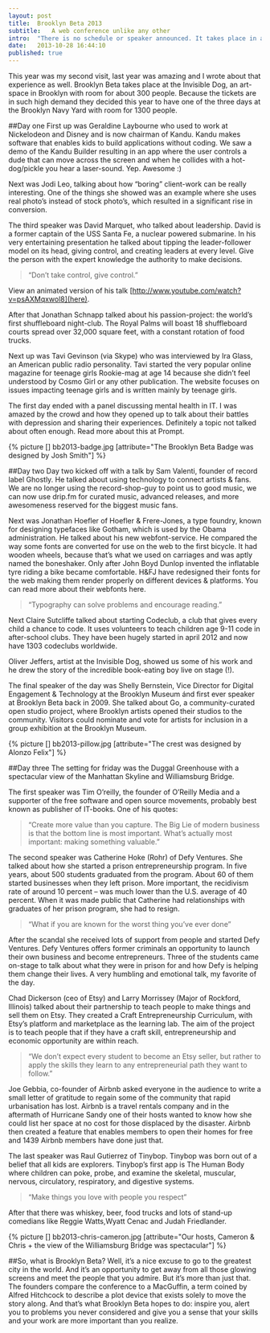 ```yaml
---
layout: post
title:  Brooklyn Beta 2013
subtitle:	A web conference unlike any other
intro:	"There is no schedule or speaker announced. It takes place in an art gallery. There are many breaks between the talks. These are just some of the things that make Brooklyn Beta different from other web-conferences. But what Brooklyn Beta also does is remind us that we work in an industry full of nice, hard-working people who care about what they do. And for me it is a chance to meet almost everyone I follow on Twitter and that’s fun and scary at the same time."
date:   2013-10-28 16:44:10
published: true
---
```


This year was my second visit, last year was amazing and I wrote about that experience as well. Brooklyn Beta takes place at the Invisible Dog, an art-space in Brooklyn with room for about 300 people. Because the tickets are in such high demand they decided this year to have one of the three days at the Brooklyn Navy Yard with room for 1300 people.

##Day one
First up was Geraldine Laybourne who used to work at Nickelodeon and Disney and is now chairman of Kandu. Kandu makes software that enables kids to build applications without coding. We saw a demo of the Kandu Builder resulting in an app where the user controls a dude that can move across the screen and when he collides with a hot-dog/pickle you hear a laser-sound. Yep. Awesome :)

Next was Jodi Leo, talking about how “boring” client-work can be really interesting. One of the things she showed was an example where she uses real photo’s instead of stock photo’s, which resulted in a significant rise in conversion.

The third speaker was David Marquet, who talked about leadership. David is a former captain of the USS Santa Fe, a nuclear powered submarine. In his very entertaining presentation he talked about tipping the leader-follower model on its head, giving control, and creating leaders at every level. Give the person with the expert knowledge the authority to make decisions.

>“Don’t take control, give control.”

View an animated version of his talk [http://www.youtube.com/watch?v=psAXMqxwol8](here).

After that Jonathan Schnapp talked about his passion-project: the world’s first shuffleboard night-club. The Royal Palms will boast 18 shuffleboard courts spread over 32,000 square feet, with a constant rotation of food trucks.

Next up was Tavi Gevinson (via Skype) who was interviewed by Ira Glass, an American public radio personality. Tavi started the very popular online magazine for teenage girls Rookie-mag at age 14 because she didn’t feel understood by Cosmo Girl or any other publication. The website focuses on issues impacting teenage girls and is written mainly by teenage girls.

The first day ended with a panel discussing mental health in IT. I was amazed by the crowd and how they opened up to talk about their battles with depression and sharing their experiences. Definitely a topic not talked about often enough. Read more about this at Prompt.


{% picture [] bb2013-badge.jpg [attribute="The Brooklyn Beta Badge was designed by Josh Smith"] %}


##Day two
Day two kicked off with a talk by Sam Valenti, founder of record label Ghostly. He talked about using technology to connect artists & fans. We are no longer using the record-shop-guy to point us to good music, we can now use drip.fm for curated music, advanced releases, and more awesomeness reserved for the biggest music fans.

Next was Jonathan Hoefler of Hoefler & Frere-Jones, a type foundry, known for designing typefaces like Gotham, which is used by the Obama administration. He talked about his new webfont-service. He compared the way some fonts are converted for use on the web to the first bicycle. It had wooden wheels, because that’s what we used on carriages and was aptly named the boneshaker. Only after John Boyd Dunlop invented the inflatable tyre riding a bike became comfortable. H&FJ have redesigned their fonts for the web making them render properly on different devices & platforms. You can read more about their webfonts here.

>“Typography can solve problems and encourage reading.”

Next Claire Sutcliffe talked about starting Codeclub, a club that gives every child a chance to code. It uses volunteers to teach children age 9-11 code in after-school clubs. They have been hugely started in april 2012 and now have 1303 codeclubs worldwide.

Oliver Jeffers, artist at the Invisible Dog, showed us some of his work and he drew the story of the incredible book-eating boy live on stage (!).

The final speaker of the day was Shelly Bernstein, Vice Director for Digital Engagement & Technology at the Brooklyn Museum ánd first ever speaker at Brooklyn Beta back in 2009. She talked about Go, a community-curated open studio project, where Brooklyn artists opened their studios to the community. Visitors could nominate and vote for artists for inclusion in a group exhibition at the Brooklyn Museum.


{% picture [] bb2013-pillow.jpg [attribute="The crest was designed by Alonzo Felix"] %}


##Day three
The setting for friday was the Duggal Greenhouse with a spectacular view of the Manhattan Skyline and Williamsburg Bridge.

The first speaker was Tim O’reilly, the founder of O’Reilly Media and a supporter of the free software and open source movements, probably best known as publisher of IT-books. One of his quotes:

>“Create more value than you capture. The Big Lie of modern business is that the bottom line is most important. What’s actually most important: making something valuable.”

The second speaker was Catherine Hoke (Rohr) of Defy Ventures. She talked about how she started a prison entrepreneurship program. In five years, about 500 students graduated from the program. About 60 of them started businesses when they left prison. More important, the recidivism rate of around 10 percent – was much lower than the U.S. average of 40 percent. When it was made public that Catherine had relationships with graduates of her prison program, she had to resign.

>“What if you are known for the worst thing you’ve ever done”

After the scandal she received lots of support from people and started Defy Ventures. Defy Ventures offers former criminals an opportunity to launch their own business and become entrepreneurs. Three of the students came on-stage to talk about what they were in prison for and how Defy is helping them change their lives. A very humbling and emotional talk, my favorite of the day.

Chad Dickerson (ceo of Etsy) and Larry Morrissey (Major of Rockford, Illinois) talked about their partnership to teach people to make things and sell them on Etsy. They created a Craft Entrepreneurship Curriculum, with Etsy’s platform and marketplace as the learning lab. The aim of the project is to teach people that if they have a craft skill, entrepreneurship and economic opportunity are within reach.

>“We don’t expect every student to become an Etsy seller, but rather to apply the skills they learn to any entrepreneurial path they want to follow.”

Joe Gebbia, co-founder of Airbnb asked everyone in the audience to write a small letter of gratitude to regain some of the community that rapid urbanisation has lost. Airbnb is a travel rentals company and in the aftermath of Hurricane Sandy one of their hosts wanted to know how she could list her space at no cost for those displaced by the disaster. Airbnb then created a feature that enables members to open their homes for free and 1439 Airbnb members have done just that.

The last speaker was Raul Gutierrez of Tinybop. Tinybop was born out of a belief that all kids are explorers. Tinybop’s first app is The Human Body where children can poke, probe, and examine the skeletal, muscular, nervous, circulatory, respiratory, and digestive systems.

>“Make things you love with people you respect”

After that there was whiskey, beer, food trucks and lots of stand-up comedians like Reggie Watts,Wyatt Cenac and Judah Friedlander.


{% picture [] bb2013-chris-cameron.jpg [attribute="Our hosts, Cameron & Chris + the view of the Williamsburg Bridge was spectacular"] %}


##So, what is Brooklyn Beta?
Well, it’s a nice excuse to go to the greatest city in the world. And it’s an opportunity to get away from all those glowing screens and meet the people that you admire. But it’s more than just that. The founders compare the conference to a MacGuffin, a term coined by Alfred Hitchcock to describe a plot device that exists solely to move the story along. And that’s what Brooklyn Beta hopes to do: inspire you, alert you to problems you never considered and give you a sense that your skills and your work are more important than you realize.